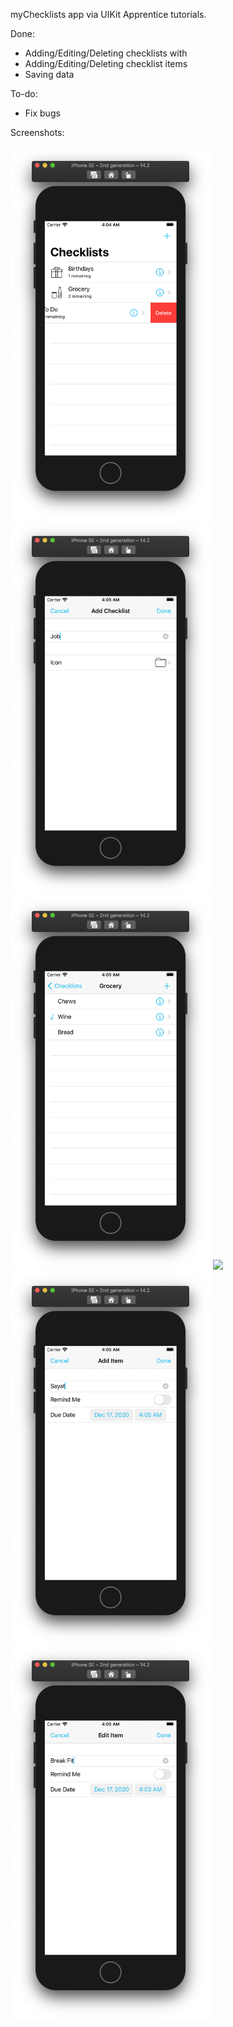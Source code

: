 myChecklists app via UIKit Apprentice tutorials.



Done:

* Adding/Editing/Deleting checklists with
* Adding/Editing/Deleting checklist items
* Saving data


To-do:

* Fix bugs

Screenshots:

<img src="https://github.com/torykips/myChecklists/blob/main/Checklist1.png" width="320">
<img src="https://github.com/torykips/myChecklists/blob/main/Checklist2.png" width="320">
<img src="https://github.com/torykips/myChecklists/blob/main/Checklist3.png" width="320">
<img src="https://github.com/torykips/myChecklists/blob/main/Checklist4.png" width="320">
<img src="https://github.com/torykips/myChecklists/blob/main/Checklist5.png" width="320">
<img src="https://github.com/torykips/myChecklists/blob/main/Checklist6.png" width="320">

